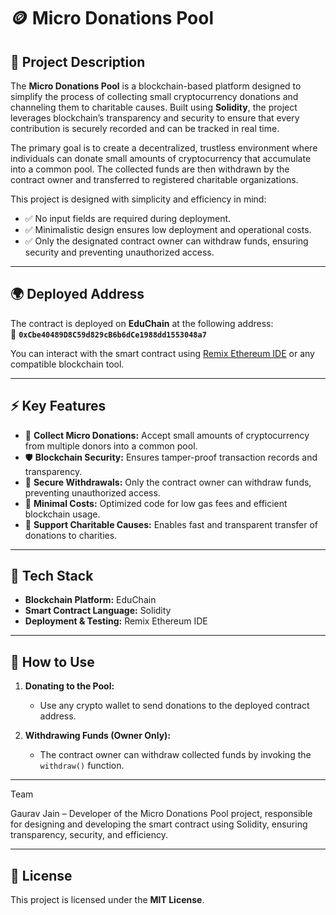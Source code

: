 # 🪙 Micro Donations Pool

## 📜 Project Description  
The **Micro Donations Pool** is a blockchain-based platform designed to simplify the process of collecting small cryptocurrency donations and channeling them to charitable causes. Built using **Solidity**, the project leverages blockchain’s transparency and security to ensure that every contribution is securely recorded and can be tracked in real time.  

The primary goal is to create a decentralized, trustless environment where individuals can donate small amounts of cryptocurrency that accumulate into a common pool. The collected funds are then withdrawn by the contract owner and transferred to registered charitable organizations.  

This project is designed with simplicity and efficiency in mind:  
- ✅ No input fields are required during deployment.  
- ✅ Minimalistic design ensures low deployment and operational costs.  
- ✅ Only the designated contract owner can withdraw funds, ensuring security and preventing unauthorized access.  

---

## 🌍 Deployed Address  
The contract is deployed on **EduChain** at the following address:  
📍 **`0xCbe40489D8C59d829cB6b6dCe1988dd1553048a7`**  

You can interact with the smart contract using [Remix Ethereum IDE](https://remix.ethereum.org/) or any compatible blockchain tool.  

---

## ⚡ Key Features  
- 💸 **Collect Micro Donations:** Accept small amounts of cryptocurrency from multiple donors into a common pool.  
- 🛡️ **Blockchain Security:** Ensures tamper-proof transaction records and transparency.  
- 🔐 **Secure Withdrawals:** Only the contract owner can withdraw funds, preventing unauthorized access.  
- 💼 **Minimal Costs:** Optimized code for low gas fees and efficient blockchain usage.  
- 🌱 **Support Charitable Causes:** Enables fast and transparent transfer of donations to charities.  

---

## 🧩 Tech Stack  
- **Blockchain Platform:** EduChain  
- **Smart Contract Language:** Solidity  
- **Deployment & Testing:** Remix Ethereum IDE  

---

## 🚀 How to Use  
1. **Donating to the Pool:**  
   - Use any crypto wallet to send donations to the deployed contract address.  
   
2. **Withdrawing Funds (Owner Only):**  
   - The contract owner can withdraw collected funds by invoking the `withdraw()` function.
  
---
Team

Gaurav Jain – Developer of the Micro Donations Pool project, responsible for designing and developing the smart contract using Solidity, ensuring transparency, security, and efficiency.

---

## 📝 License  
This project is licensed under the **MIT License**.  
